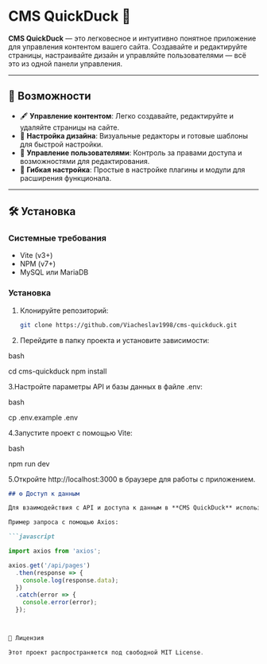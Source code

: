 # CMS QuickDuck 🦆

**CMS QuickDuck** — это легковесное и интуитивно понятное приложение для управления контентом вашего сайта. Создавайте и редактируйте страницы, настраивайте дизайн и управляйте пользователями — всё это из одной панели управления.

---

## 🚀 Возможности

- 🖋️ **Управление контентом**: Легко создавайте, редактируйте и удаляйте страницы на сайте.
- 🎨 **Настройка дизайна**: Визуальные редакторы и готовые шаблоны для быстрой настройки.
- 👥 **Управление пользователями**: Контроль за правами доступа и возможностями для редактирования.
- 🔧 **Гибкая настройка**: Простые в настройке плагины и модули для расширения функционала.

---

## 🛠️ Установка

### Системные требования

- Vite (v3+)
- NPM (v7+)
- MySQL или MariaDB

### Установка

1. Клонируйте репозиторий:

   ```bash
   git clone https://github.com/Viacheslav1998/cms-quickduck.git

2. Перейдите в папку проекта и установите зависимости:

bash

cd cms-quickduck
npm install

3.Настройте параметры API и базы данных в файле .env:

bash

cp .env.example .env

4.Запустите проект с помощью Vite:

bash

npm run dev

5.Откройте http://localhost:3000 в браузере для работы с приложением.


```md
## ⚙️ Доступ к данным

Для взаимодействия с API и доступа к данным в **CMS QuickDuck** используется библиотека **Axios**. Все запросы отправляются к REST API серверу, а ответы используются для обновления контента.

Пример запроса с помощью Axios:

```javascript

import axios from 'axios';

axios.get('/api/pages')
  .then(response => {
    console.log(response.data);
  })
  .catch(error => {
    console.error(error);
  });



📜 Лицензия

Этот проект распространяется под свободной MIT License.